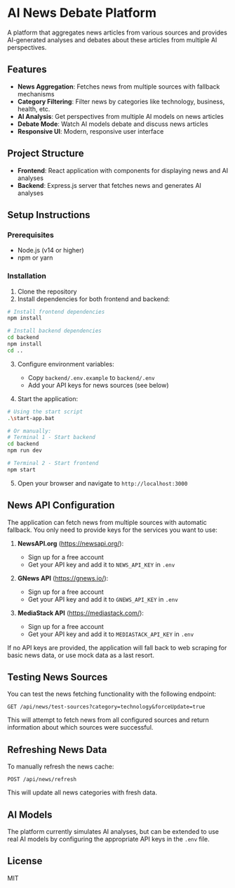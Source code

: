 # AI News Debate Platform

A platform that aggregates news articles from various sources and provides AI-generated analyses and debates about these articles from multiple AI perspectives.

## Features

- **News Aggregation**: Fetches news from multiple sources with fallback mechanisms
- **Category Filtering**: Filter news by categories like technology, business, health, etc.
- **AI Analysis**: Get perspectives from multiple AI models on news articles
- **Debate Mode**: Watch AI models debate and discuss news articles
- **Responsive UI**: Modern, responsive user interface

## Project Structure

- **Frontend**: React application with components for displaying news and AI analyses
- **Backend**: Express.js server that fetches news and generates AI analyses

## Setup Instructions

### Prerequisites

- Node.js (v14 or higher)
- npm or yarn

### Installation

1. Clone the repository
2. Install dependencies for both frontend and backend:

```bash
# Install frontend dependencies
npm install

# Install backend dependencies
cd backend
npm install
cd ..
```

3. Configure environment variables:
   - Copy `backend/.env.example` to `backend/.env`
   - Add your API keys for news sources (see below)

4. Start the application:

```bash
# Using the start script
.\start-app.bat

# Or manually:
# Terminal 1 - Start backend
cd backend
npm run dev

# Terminal 2 - Start frontend
npm start
```

5. Open your browser and navigate to `http://localhost:3000`

## News API Configuration

The application can fetch news from multiple sources with automatic fallback. You only need to provide keys for the services you want to use:

1. **NewsAPI.org** (https://newsapi.org/):
   - Sign up for a free account
   - Get your API key and add it to `NEWS_API_KEY` in `.env`

2. **GNews API** (https://gnews.io/):
   - Sign up for a free account
   - Get your API key and add it to `GNEWS_API_KEY` in `.env`

3. **MediaStack API** (https://mediastack.com/):
   - Sign up for a free account
   - Get your API key and add it to `MEDIASTACK_API_KEY` in `.env`

If no API keys are provided, the application will fall back to web scraping for basic news data, or use mock data as a last resort.

## Testing News Sources

You can test the news fetching functionality with the following endpoint:

```
GET /api/news/test-sources?category=technology&forceUpdate=true
```

This will attempt to fetch news from all configured sources and return information about which sources were successful.

## Refreshing News Data

To manually refresh the news cache:

```
POST /api/news/refresh
```

This will update all news categories with fresh data.

## AI Models

The platform currently simulates AI analyses, but can be extended to use real AI models by configuring the appropriate API keys in the `.env` file.

## License

MIT
